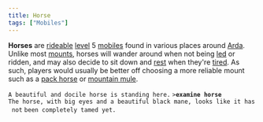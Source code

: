 ```yaml
---
title: Horse
tags: ["Mobiles"]
---
```

**Horses** are [rideable](ride "wikilink") [level](level "wikilink") 5
[mobiles](mobile "wikilink") found in various places around
[Arda](Arda "wikilink"). Unlike most [mounts](mount "wikilink"), horses
will wander around when not being [led](lead "wikilink") or ridden, and
may also decide to sit down and [rest](rest "wikilink") when they're
[tired](movement_points "wikilink"). As such, players would usually be
better off choosing a more reliable mount such as a [pack
horse](pack_horse "wikilink") or [mountain
mule](mountain_mule "wikilink").

`A beautiful and docile horse is standing here.`
`>`**`examine horse`**
`The horse, with big eyes and a beautiful black mane, looks like it has not`
`been completely tamed yet.`
